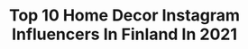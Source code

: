 ---
title: Top 10 Home Decor Instagram Influencers In Finland In 2021
description: >-
  Find top home decor Instagram influencers in Finland in 2021. Most popular hashtags: #homedecor #olohuone #livingroom #scandinavianhome.
platform: Instagram
hits: 48
text_top: Identify the top-rated Instagram accounts on inBeat.
text_bottom: Our platform has 48 Instagram influencers like this in Finland for you to contact.
profiles:
  - username: "suolamaella"
    fullname: >-
      Suolamäellä | Melanie Krysl
    bio: >-
      🌻 An eclectic, bohemian inspired apartment in Helsinki, Finland 🧡 Thrift finds, vintage, DIY, plants, Alvar 🐈 🌿 Big ideas, small budget DM to collab!
    location: "Finland"
    followers: 6016
    engagement: 1589
    commentsToLikes: 0.032352
    id: ck8tavujpta2z0j78zdnx2u1z
    verified: false
    hashtags: "#crashbangcolour, #plantsmakepeoplehappy, #myvintagehome, #homedecor"
  - username: "marjawickman"
    fullname: >-
      MUSTA OVI
    bio: >-
      Art Director | Designer | Blogger ➕The Best Interior Design Blog 2016 and 2017✖️ Author @festive_book
    location: "Finland"
    followers: 33296
    engagement: 276
    commentsToLikes: 0.051774
    id: ck0tumzey7tgw0i197y3omiio
    verified: false
    hashtags: "#raami, #homedecor, #concretewall, #iittala"
  - username: "piiatuuli"
    fullname: >-
      Interior by Piia
    bio: >-
      interior | lifestyle home in Finland | 📧 piiatuuli@gmail.com
    location: "Finland"
    followers: 83131
    engagement: 172
    commentsToLikes: 0.038960
    id: ck14losg9vqgw0i19p5ki6pzb
    verified: false
    hashtags: "#kitchen, #sisustusinspiraatio, #sisustus, #terrace"
  - username: "suvim_valkoinenharmaja"
    fullname: >-
      Valkoinen Harmaja - Suvi M
    bio: >-
      ▪️Finnish interior decoration influencer. Ambassador for Philips Hue. ▪️Love modern & cosy interior style. ▪️2nd home: @villa.fregatti Blog:
    location: "Finland"
    followers: 24871
    engagement: 273
    commentsToLikes: 0.052707
    id: ck6tw0ogepbx50j71217fsc22
    verified: false
    hashtags: "#inredning, #piha, #terassi, #iittala"
  - username: "mustapuutalo"
    fullname: >-
      
    bio: >-
      | New home | interior | moments | Finland 🇫🇮
    location: "Finland"
    followers: 14019
    engagement: 468
    commentsToLikes: 0.064124
    id: ck13bpircwjq50i19mm9bo3pi
    verified: false
    hashtags: "#livingroomdecor, #lastenhuone, #softminimalism, #cosyhome"
  - username: "unelmalandia"
    fullname: >-
      DORIS | Nordic interior & life
    bio: >-
      Perhearkea, jossa tasapainoillaan oman ajan sekä omakotitalon sisustuksen aallokossa✨ 🖌 Art Director 📍Turku Finland ✉️unelmalandia@gmail.com & DM
    location: "Finland"
    followers: 3550
    engagement: 892
    commentsToLikes: 0.122085
    id: ck8tbbqivv1oo0j78uqnam7dk
    verified: false
    hashtags: "#baby, #bedroom, #ikea, #lastenhuoneensisustus"
  - username: "keskipiste"
    fullname: >-
      Jenni
    bio: >-
      From 🇫🇮 living in 🇺🇸 Interior | Lifestyle | Blog 📧keski.blogi@gmail.com My lifestyle @keski.living https://www.wescover.com/l/space/jennis-home
    location: "Finland"
    followers: 49744
    engagement: 160
    commentsToLikes: 0.141323
    id: ck8svuippcqq10j78bfb8l7vt
    verified: false
    hashtags: "#interior125, #interior123, #passionforinterior, #diningroomdecor"
  - username: "anttiroikotona"
    fullname: >-
      Heli | Nordic Home & Living ☕🌿
    bio: >-
      • @2xilo brand rep • Remontoitu omakotitalo | 100m² | DIY | • l i f e s t y l e | i n t e r i o r • Collab 》 DM | ✉
    location: "Finland"
    followers: 5628
    engagement: 727
    commentsToLikes: 0.037270
    id: ck6ttz953dep00j71c949oti4
    verified: false
    hashtags: "#koti, #simplicity, #nordicdesign, #neutralhome"
  - username: "essipieces"
    fullname: >-
      Essi Vehkala
    bio: >-
      〰️ interiorlover | family | lifestyle ✍🏻 blogger & content creator ♡ mom of two & 👰🏻 7/2021 📍Finland | Jyväskylä ✉️ essi.vehkala@gmail.com
    location: "Finland"
    followers: 13405
    engagement: 602
    commentsToLikes: 0.023954
    id: ck8tavnrat97q0j7884iche8t
    verified: false
    hashtags: "#skandimodernit, #interiorinspo, #inredning, #kidspartyideas"
  - username: "carolinagruner"
    fullname: >-
      Carolina Grunér
    bio: >-
      Painting landscapes of the soul. Writing stories of the heart. Self-taught. Hoping to empower you with vulnerability. Finland Shop: 👇🏽
    location: "Finland"
    followers: 33937
    engagement: 327
    commentsToLikes: 0.037265
    id: ck8t6k3m7dxn90j78nesm19zx
    verified: false
    hashtags: "#abstractpainting, #paintinglandscapesofthesoul, #independentartist, #contemporarypainter"
---
